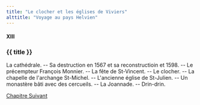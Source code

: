 ```yaml
---
title: "Le clocher et les églises de Viviers"
alttitle: "Voyage au pays Helvien"
---
```


#### XIII

### {{ title }}

<div id="tltr">

La cathédrale. -- Sa destruction en 1567 et sa reconstructioin et 1598. -- Le
précempteur François Monnier. -- La fête de St-Vincent. -- Le clocher. -- La
chapelle de l'archange St-Michel. -- L'ancienne église de St-Julien. -- Un
monastère bâti avec des cercueils. -- La Joannade. -- Drin-drin.

</div>

<div id="next">

[Chapitre Suivant](14.html)

</div>

